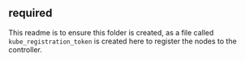 ## required

This readme is to ensure this folder is created, as a file called `kube_registration_token` is created here to register the nodes to the controller.